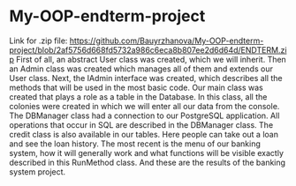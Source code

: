 # My-OOP-endterm-project
Link for .zip file: https://github.com/Bauyrzhanova/My-OOP-endterm-project/blob/2af5756d668fd5732a986c6eca8b807ee2d6d64d/ENDTERM.zip
First of all, an abstract User class was created, which we will inherit.
Then an Admin class was created which manages all of them and extends our User class.
Next, the IAdmin interface was created, which describes all the methods that will be used in the most basic code.
Our main class was created that plays a role as a table in the Database. In this class, all the colonies were created in which we will enter all our data from the console.
The DBManager class had a connection to our PostgreSQL application. All operations that occur in SQL are described in the DBManager class.
The credit class is also available in our tables. Here people can take out a loan and see the loan history.
The most recent is the menu of our banking system, how it will generally work and what functions will be visible exactly described in this RunMethod class.
And these are the results of the banking system project.
